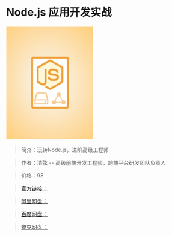 # Node.js 应用开发实战

![img](../../assets/Cgp9HWGMxaCARpO2AAEeKwgKIUU525.png)

> 简介：玩转Node.js，进阶高级工程师

> 作者：清弦 -- 高级前端开发工程师，跨端平台研发团队负责人

> 价格：98

> [官方链接：]()

> [阿里网盘：]()

> [百度网盘：]()

> [夸克网盘：]()
